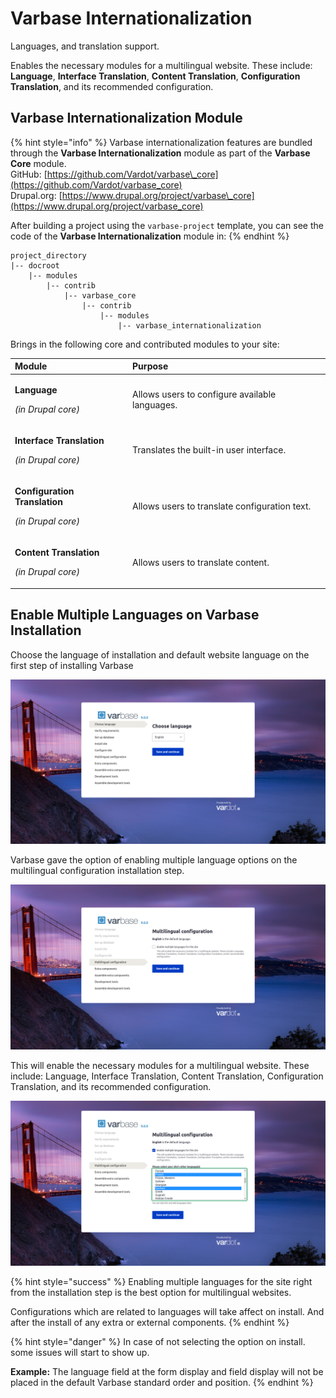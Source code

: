 # Varbase Internationalization

Languages, and translation support.

Enables the necessary modules for a multilingual website. These include: **Language**, **Interface Translation**, **Content Translation**, **Configuration Translation**, and its recommended configuration.

## Varbase Internationalization Module

{% hint style="info" %}
Varbase internationalization features are bundled through the **Varbase Internationalization** module as part of the **Varbase Core** module.  
GitHub: [https://github.com/Vardot/varbase\_core](https://github.com/Vardot/varbase_core)  
Drupal.org: [https://www.drupal.org/project/varbase\_core](https://www.drupal.org/project/varbase_core) 

After building a project using the `varbase-project` template, you can see the code of the **Varbase Internationalization** module in:
{% endhint %}

```text
project_directory
|-- docroot
    |-- modules
        |-- contrib
            |-- varbase_core
                |-- contrib
                    |-- modules
                        |-- varbase_internationalization
```

Brings in the following core and contributed modules to your site:

<table>
  <thead>
    <tr>
      <th style="text-align:left">Module</th>
      <th style="text-align:left">Purpose</th>
    </tr>
  </thead>
  <tbody>
    <tr>
      <td style="text-align:left">
        <p><b>Language</b>
        </p>
        <p><em>(in Drupal core)</em>
        </p>
      </td>
      <td style="text-align:left">Allows users to configure available languages.</td>
    </tr>
    <tr>
      <td style="text-align:left">
        <p><b>Interface Translation</b>
        </p>
        <p><em>(in Drupal core)</em>
        </p>
      </td>
      <td style="text-align:left">Translates the built-in user interface.</td>
    </tr>
    <tr>
      <td style="text-align:left">
        <p><b>Configuration Translation</b>
        </p>
        <p><em>(in Drupal core)</em>
        </p>
      </td>
      <td style="text-align:left">Allows users to translate configuration text.</td>
    </tr>
    <tr>
      <td style="text-align:left">
        <p><b>Content Translation</b>
        </p>
        <p><em>(in Drupal core)</em>
        </p>
      </td>
      <td style="text-align:left">Allows users to translate content.</td>
    </tr>
  </tbody>
</table>

## Enable Multiple Languages on Varbase Installation

Choose the language of installation and default website language on the first step of installing Varbase

![Choose Language of installation and Default Language for the Website](../../../.gitbook/assets/choose-language-varbase.png)

Varbase gave the option of enabling multiple language options on the multilingual configuration installation step.

![Multilingual Configuration installation Step](../../../.gitbook/assets/multilingual-configuration-varbase.png)

This will enable the necessary modules for a multilingual website. These include: Language, Interface Translation, Content Translation, Configuration Translation, and its recommended configuration.

![Enable Multiple Languages for This Site](../../../.gitbook/assets/multilingual-configuration-varbase-enable-multiple-languages-for-this-site.png)

{% hint style="success" %}
Enabling multiple languages for the site right from the installation step is the best option for multilingual websites.

Configurations which are related to languages will take affect on install. And after the install of any extra or external components.
{% endhint %}

{% hint style="danger" %}
In case of not selecting the option on install. some issues will start to show up.

**Example:**  The language field at the form display and field display will not be placed in the default Varbase standard order and position.
{% endhint %}



